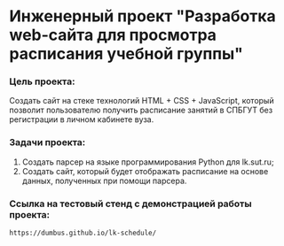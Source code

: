 # Инженерный проект "Разработка web-сайта для просмотра расписания учебной группы"

### Цель проекта:

Создать сайт на стеке технологий HTML + CSS + JavaScript, который позволит пользователю получить расписание занятий в СПБГУТ без регистрации в личном кабинете вуза. 

### Задачи проекта:

1.	Создать парсер на языке программирования Python для lk.sut.ru;
2.	Создать сайт, который будет отображать расписание на основе данных, полученных при помощи парсера.

### Ссылка на тестовый стенд с демонстрацией работы проекта:

```
https://dumbus.github.io/lk-schedule/
```
